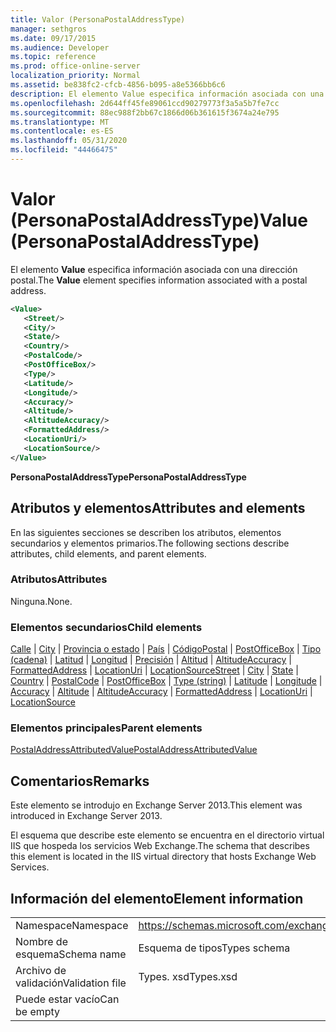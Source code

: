 ```yaml
---
title: Valor (PersonaPostalAddressType)
manager: sethgros
ms.date: 09/17/2015
ms.audience: Developer
ms.topic: reference
ms.prod: office-online-server
localization_priority: Normal
ms.assetid: be838fc2-cfcb-4856-b095-a8e5366bb6c6
description: El elemento Value especifica información asociada con una dirección postal.
ms.openlocfilehash: 2d644ff45fe89061ccd90279773f3a5a5b7fe7cc
ms.sourcegitcommit: 88ec988f2bb67c1866d06b361615f3674a24e795
ms.translationtype: MT
ms.contentlocale: es-ES
ms.lasthandoff: 05/31/2020
ms.locfileid: "44466475"
---
```

# <a name="value-personapostaladdresstype"></a><span data-ttu-id="1740b-103">Valor (PersonaPostalAddressType)</span><span class="sxs-lookup"><span data-stu-id="1740b-103">Value (PersonaPostalAddressType)</span></span>

<span data-ttu-id="1740b-104">El elemento **Value** especifica información asociada con una dirección postal.</span><span class="sxs-lookup"><span data-stu-id="1740b-104">The **Value** element specifies information associated with a postal address.</span></span> 
  
```XML
<Value>
   <Street/>
   <City/>
   <State/>
   <Country/>
   <PostalCode/>
   <PostOfficeBox/>
   <Type/>
   <Latitude/>
   <Longitude/>
   <Accuracy/>
   <Altitude/>
   <AltitudeAccuracy/>
   <FormattedAddress/>
   <LocationUri/>
   <LocationSource/>
</Value>
```

<span data-ttu-id="1740b-105">**PersonaPostalAddressType**</span><span class="sxs-lookup"><span data-stu-id="1740b-105">**PersonaPostalAddressType**</span></span>

## <a name="attributes-and-elements"></a><span data-ttu-id="1740b-106">Atributos y elementos</span><span class="sxs-lookup"><span data-stu-id="1740b-106">Attributes and elements</span></span>

<span data-ttu-id="1740b-107">En las siguientes secciones se describen los atributos, elementos secundarios y elementos primarios.</span><span class="sxs-lookup"><span data-stu-id="1740b-107">The following sections describe attributes, child elements, and parent elements.</span></span>
  
### <a name="attributes"></a><span data-ttu-id="1740b-108">Atributos</span><span class="sxs-lookup"><span data-stu-id="1740b-108">Attributes</span></span>

<span data-ttu-id="1740b-109">Ninguna.</span><span class="sxs-lookup"><span data-stu-id="1740b-109">None.</span></span>
  
### <a name="child-elements"></a><span data-ttu-id="1740b-110">Elementos secundarios</span><span class="sxs-lookup"><span data-stu-id="1740b-110">Child elements</span></span>

<span data-ttu-id="1740b-111">[Calle](street.md)  |  [City](city.md)  |  [Provincia o estado](state-ex15websvcsotherref.md)  |  [País](country.md)  |  [CódigoPostal](postalcode.md)  |  [PostOfficeBox](postofficebox.md)  |  [Tipo (cadena)](type-string.md)  |  [Latitud](latitude.md)  |  [Longitud](longitude.md)  |  [Precisión](accuracy.md)  |  [Altitud](altitude.md)  |  [AltitudeAccuracy](altitudeaccuracy.md)  |  [FormattedAddress](formattedaddress.md)  |  [LocationUri](locationuri.md)  |  [LocationSource](locationsource.md)</span><span class="sxs-lookup"><span data-stu-id="1740b-111">[Street](street.md) | [City](city.md) | [State](state-ex15websvcsotherref.md) | [Country](country.md) | [PostalCode](postalcode.md) | [PostOfficeBox](postofficebox.md) | [Type (string)](type-string.md) | [Latitude](latitude.md) | [Longitude](longitude.md) | [Accuracy](accuracy.md) | [Altitude](altitude.md) | [AltitudeAccuracy](altitudeaccuracy.md) | [FormattedAddress](formattedaddress.md) | [LocationUri](locationuri.md) | [LocationSource](locationsource.md)</span></span>
  
### <a name="parent-elements"></a><span data-ttu-id="1740b-112">Elementos principales</span><span class="sxs-lookup"><span data-stu-id="1740b-112">Parent elements</span></span>

[<span data-ttu-id="1740b-113">PostalAddressAttributedValue</span><span class="sxs-lookup"><span data-stu-id="1740b-113">PostalAddressAttributedValue</span></span>](postaladdressattributedvalue.md)
  
## <a name="remarks"></a><span data-ttu-id="1740b-114">Comentarios</span><span class="sxs-lookup"><span data-stu-id="1740b-114">Remarks</span></span>

<span data-ttu-id="1740b-115">Este elemento se introdujo en Exchange Server 2013.</span><span class="sxs-lookup"><span data-stu-id="1740b-115">This element was introduced in Exchange Server 2013.</span></span>
  
<span data-ttu-id="1740b-116">El esquema que describe este elemento se encuentra en el directorio virtual IIS que hospeda los servicios Web Exchange.</span><span class="sxs-lookup"><span data-stu-id="1740b-116">The schema that describes this element is located in the IIS virtual directory that hosts Exchange Web Services.</span></span>
  
## <a name="element-information"></a><span data-ttu-id="1740b-117">Información del elemento</span><span class="sxs-lookup"><span data-stu-id="1740b-117">Element information</span></span>

|||
|:-----|:-----|
|<span data-ttu-id="1740b-118">Namespace</span><span class="sxs-lookup"><span data-stu-id="1740b-118">Namespace</span></span>  <br/> |https://schemas.microsoft.com/exchange/services/2006/types  <br/> |
|<span data-ttu-id="1740b-119">Nombre de esquema</span><span class="sxs-lookup"><span data-stu-id="1740b-119">Schema name</span></span>  <br/> |<span data-ttu-id="1740b-120">Esquema de tipos</span><span class="sxs-lookup"><span data-stu-id="1740b-120">Types schema</span></span>  <br/> |
|<span data-ttu-id="1740b-121">Archivo de validación</span><span class="sxs-lookup"><span data-stu-id="1740b-121">Validation file</span></span>  <br/> |<span data-ttu-id="1740b-122">Types. xsd</span><span class="sxs-lookup"><span data-stu-id="1740b-122">Types.xsd</span></span>  <br/> |
|<span data-ttu-id="1740b-123">Puede estar vacío</span><span class="sxs-lookup"><span data-stu-id="1740b-123">Can be empty</span></span>  <br/> ||
   

